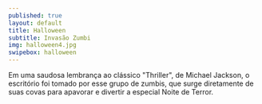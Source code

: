 ```yaml
---
published: true
layout: default
title: Halloween
subtitle: Invasão Zumbi
img: halloween4.jpg
swipebox: halloween
---
```

Em uma saudosa lembrança ao clássico "Thriller", de Michael Jackson, o escritório foi tomado por esse grupo de zumbis, que surge diretamente de suas covas para apavorar e divertir a especial Noite de Terror.
